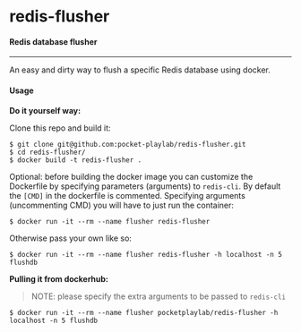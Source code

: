 # redis-flusher
#### Redis database flusher
---
An easy and dirty way to flush a specific Redis database using docker.

#### Usage

**Do it yourself way:**

Clone this repo and build it:

```
$ git clone git@github.com:pocket-playlab/redis-flusher.git
$ cd redis-flusher/
$ docker build -t redis-flusher .
```

Optional: before building the docker image you can customize the Dockerfile by specifying parameters (arguments) to `redis-cli`. By default the `[CMD]` in the dockerfile is commented. Specifying arguments (uncommenting CMD) you will have to just run the container:

`$ docker run -it --rm --name flusher redis-flusher`

Otherwise pass your own like so:

`$ docker run -it --rm --name flusher redis-flusher -h localhost -n 5 flushdb`

**Pulling it from dockerhub:**

>NOTE: please specify the extra arguments to be passed to `redis-cli`

`$ docker run -it --rm --name flusher pocketplaylab/redis-flusher -h localhost -n 5 flushdb`
